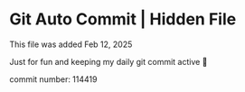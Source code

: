 # Git Auto Commit | Hidden File

This file was added Feb 12, 2025

Just for fun and keeping my daily git commit active 🤪

commit number: 114419

